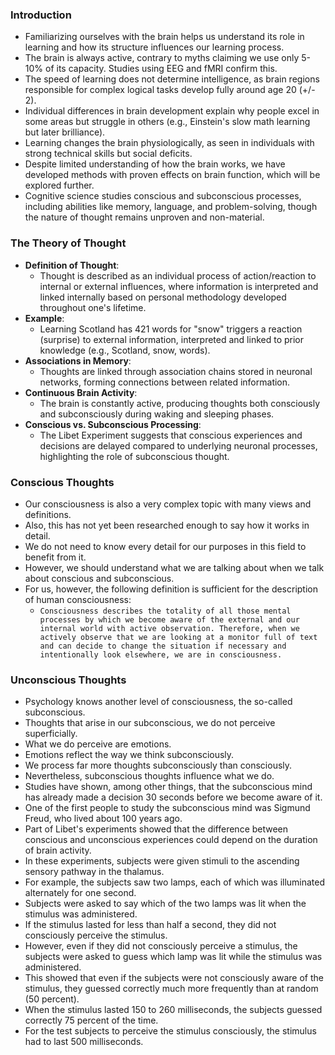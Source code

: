 ### Introduction
- Familiarizing ourselves with the brain helps us understand its role in learning and how its structure influences our learning process.
- The brain is always active, contrary to myths claiming we use only 5-10% of its capacity. Studies using EEG and fMRI confirm this.
- The speed of learning does not determine intelligence, as brain regions responsible for complex logical tasks develop fully around age 20 (+/- 2).
- Individual differences in brain development explain why people excel in some areas but struggle in others (e.g., Einstein's slow math learning but later brilliance).
- Learning changes the brain physiologically, as seen in individuals with strong technical skills but social deficits.
- Despite limited understanding of how the brain works, we have developed methods with proven effects on brain function, which will be explored further.
- Cognitive science studies conscious and subconscious processes, including abilities like memory, language, and problem-solving, though the nature of thought remains unproven and non-material.



### The Theory of Thought
- **Definition of Thought**:
    - Thought is described as an individual process of action/reaction to internal or external influences, where information is interpreted and linked internally based on personal methodology developed throughout one's lifetime.
- **Example**:
    - Learning Scotland has 421 words for "snow" triggers a reaction (surprise) to external information, interpreted and linked to prior knowledge (e.g., Scotland, snow, words).
- **Associations in Memory**:
    - Thoughts are linked through association chains stored in neuronal networks, forming connections between related information.
- **Continuous Brain Activity**:
    - The brain is constantly active, producing thoughts both consciously and subconsciously during waking and sleeping phases.
- **Conscious vs. Subconscious Processing**:
    - The Libet Experiment suggests that conscious experiences and decisions are delayed compared to underlying neuronal processes, highlighting the role of subconscious thought.



### Conscious Thoughts
- Our consciousness is also a very complex topic with many views and definitions. 
- Also, this has not yet been researched enough to say how it works in detail. 
- We do not need to know every detail for our purposes in this field to benefit from it. 
- However, we should understand what we are talking about when we talk about conscious and subconscious. 
- For us, however, the following definition is sufficient for the description of human consciousness:
	- `Consciousness describes the totality of all those mental processes by which we become aware of the external and our internal world with active observation. Therefore, when we actively observe that we are looking at a monitor full of text and can decide to change the situation if necessary and intentionally look elsewhere, we are in consciousness.`



### Unconscious Thoughts
- Psychology knows another level of consciousness, the so-called subconscious. 
- Thoughts that arise in our subconscious, we do not perceive superficially. 
- What we do perceive are emotions. 
- Emotions reflect the way we think subconsciously. 
- We process far more thoughts subconsciously than consciously.
- Nevertheless, subconscious thoughts influence what we do. 
- Studies have shown, among other things, that the subconscious mind has already made a decision 30 seconds before we become aware of it. 
- One of the first people to study the subconscious mind was Sigmund Freud, who lived about 100 years ago.
- Part of Libet's experiments showed that the difference between conscious and unconscious experiences could depend on the duration of brain activity. 
- In these experiments, subjects were given stimuli to the ascending sensory pathway in the thalamus. 
- For example, the subjects saw two lamps, each of which was illuminated alternately for one second. 
- Subjects were asked to say which of the two lamps was lit when the stimulus was administered. 
- If the stimulus lasted for less than half a second, they did not consciously perceive the stimulus. 
- However, even if they did not consciously perceive a stimulus, the subjects were asked to guess which lamp was lit while the stimulus was administered. 
- This showed that even if the subjects were not consciously aware of the stimulus, they guessed correctly much more frequently than at random (50 percent). 
- When the stimulus lasted 150 to 260 milliseconds, the subjects guessed correctly 75 percent of the time.
- For the test subjects to perceive the stimulus consciously, the stimulus had to last 500 milliseconds.